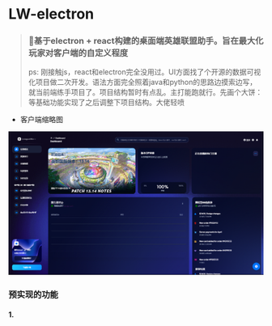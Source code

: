 # LW-electron
> ### :loudspeaker:基于electron + react构建的桌面端英雄联盟助手。旨在最大化玩家对客户端的自定义程度
> ps: 刚接触js，react和electron完全没用过。UI方面找了个开源的数据可视化项目做二次开发。语法方面完全照着java和python的思路边摸索边写，就当前端练手项目了。项目结构暂时有点乱。主打能跑就行。先画个大饼：等基础功能实现了之后调整下项目结构。大佬轻喷
* 客户端缩略图 


![img.png](img.png)




### 预实现的功能

#### 1. 
